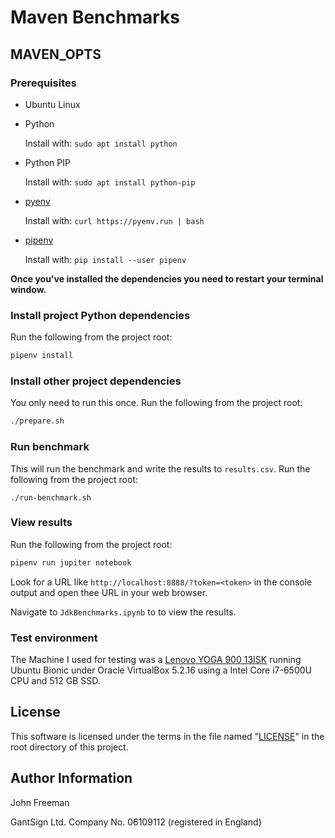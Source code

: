 # Maven Benchmarks

## MAVEN_OPTS

### Prerequisites

* Ubuntu Linux

* Python

    Install with: `sudo apt install python`

* Python PIP

    Install with: `sudo apt install python-pip`

* [pyenv](https://github.com/pyenv/pyenv)

    Install with: `curl https://pyenv.run | bash`

* [pipenv](https://github.com/pypa/pipenv)

    Install with: `pip install --user pipenv`

**Once you've installed the dependencies you need to restart your terminal window.**

### Install project Python dependencies

Run the following from the project root:

```bash
pipenv install
```

### Install other project dependencies

You only need to run this once. Run the following from the project root:

```bash
./prepare.sh
```

### Run benchmark

This will run the benchmark and write the results to `results.csv`. Run the
following from the project root:

```
./run-benchmark.sh
```

### View results

Run the following from the project root:

```bash
pipenv run jupiter notebook
```

Look for a URL like `http://localhost:8888/?token=<token>` in the console output
and open thee URL in your web browser.

Navigate to `JdkBenchmarks.ipynb` to to view the results.

### Test environment

The Machine I used for testing was a
[Lenovo YOGA 900 13ISK](https://www.notebookcheck.net/Lenovo-Yoga-900-13ISK-Convertible-Review.154217.0.html)
running Ubuntu Bionic under Oracle VirtualBox 5.2.16 using a Intel Core i7-6500U
CPU and 512 GB SSD.

## License

This software is licensed under the terms in the file named "[LICENSE](LICENSE)"
in the root directory of this project.

## Author Information

John Freeman

GantSign Ltd.
Company No. 06109112 (registered in England)

